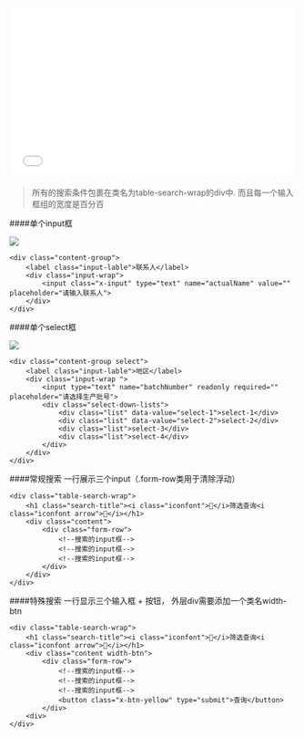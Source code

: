<iframe width="100%" height="300" src="//jsrun.net/4FqKp/embedded/all/light/" allowfullscreen="allowfullscreen" frameborder="0"></iframe>

>所有的搜索条件包裹在类名为table-search-wrap的div中. 而且每一个输入框组的宽度是百分百

####单个input框

![](http://jc519.oss-cn-beijing.aliyuncs.com/642a2152d763952be7132f4ce77f2b53.jpg)
```
<div class="content-group">
    <label class="input-lable">联系人</label>
    <div class="input-wrap">
        <input class="x-input" type="text" name="actualName" value="" placeholder="请输入联系人">
    </div>  
</div> 
```


####单个select框

![](http://jc519.oss-cn-beijing.aliyuncs.com/ba265fe72e45a6beaeaef652a2d3ecc6.png)
```
<div class="content-group select">
    <label class="input-lable">地区</label>
    <div class="input-wrap "> 
        <input type="text" name="batchNumber" readonly required="" placeholder="请选择生产批号">
        <div class="select-down-lists">
            <div class="list" data-value="select-1">select-1</div>
            <div class="list" data-value="select-2">select-2</div>
            <div class="list">select-3</div>
            <div class="list">select-4</div>
        </div>
    </div>
</div>
```

####常规搜索 一行展示三个input（.form-row类用于清除浮动）
```
<div class="table-search-wrap">
    <h1 class="search-title"><i class="iconfont"></i>筛选查询<i class="iconfont arrow"></i></h1>
    <div class="content">
        <div class="form-row">
            <!--搜索的input框-->
            <!--搜索的input框-->
            <!--搜索的input框-->
        </div>
    </div>
</div>
```

####特殊搜索 一行显示三个输入框 + 按钮， 外层div需要添加一个类名width-btn
```
<div class="table-search-wrap">
    <h1 class="search-title"><i class="iconfont"></i>筛选查询<i class="iconfont arrow"></i></h1>
    <div class="content width-btn">   
        <div class="form-row">
            <!--搜索的input框-->
            <!--搜索的input框-->
            <!--搜索的input框-->
            <button class="x-btn-yellow" type="submit">查询</button>    
        </div>
    <div>
</div>
```

